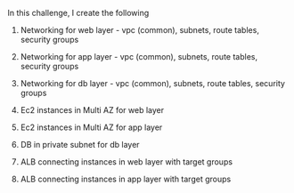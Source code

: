 In this challenge, I create the following 

1. Networking for web layer - vpc (common), subnets, route tables, security groups
2. Networking for app layer - vpc (common), subnets, route tables, security groups
3. Networking for db layer - vpc (common), subnets, route tables, security groups

4. Ec2 instances in Multi AZ for web layer 
5. Ec2 instances in Multi AZ for app layer 
6. DB in private subnet for db layer 

7. ALB connecting instances in web layer with target groups
8. ALB connecting instances in app layer with target groups
